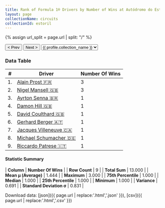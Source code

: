 ```yaml
---
title: Rank of Formula 1® Drivers by Number of Wins at Autódromo do Estoril
layout: page
collectionName: circuits
collectionId: estoril
---
```


{% assign url_split = page.url | split: "/" %}
<div id="collection-navigation">
<button onclick="selector.options[selector.selectedIndex-1].value && (window.location = selector.options[selector.selectedIndex-1].value);">&lt; Prev</button>
<button onclick="selector.options[selector.selectedIndex+1].value && (window.location = selector.options[selector.selectedIndex+1].value);">Next &gt;</button>
<select id="selector" onchange="this.options[this.selectedIndex].value && (window.location = this.options[this.selectedIndex].value);">
  {% for collectionId in site.data[page.collectionName].refs %}
    {% if collectionId == page.collectionId %}
      {% assign selected = "selected" %}
    {% else %}
      {% assign selected = "" %}
    {% endif %}
    {% assign profile = site.data[page.collectionName][collectionId].profile %}
    <option value="/f1/{{ page.collectionName }}/{{ collectionId }}/{{ url_split[4] }}" {{ selected }}>{{ profile.collection_name }}</option>
  {% endfor %}
</select>
</div>

<canvas id="chart" width="400" height="180"></canvas>
<script>
var data = {
  "labels" : [
    "Alain Prost",
    "Nigel Mansell",
    "Ayrton Senna",
    "Damon Hill",
    "David Coulthard",
    "Gerhard Berger",
    "Jacques Villeneuve",
    "Michael Schumacher",
    "Riccardo Patrese"
  ],
  "datasets" : [
    {
      "label" : "Number Of Wins",
      "data" : [
        3,
        3,
        1,
        1,
        1,
        1,
        1,
        1,
        1
      ],
      "borderColor" : [
        "#1D181E",
        "#1D181E",
        "#1D181E",
        "#1D181E",
        "#1D181E",
        "#1D181E",
        "#1D181E",
        "#1D181E",
        "#1D181E"
      ],
      "borderWidth" : 1,
      "backgroundColor" : [
        "#9C8E8D",
        "#9C8E8D",
        "#9C8E8D",
        "#9C8E8D",
        "#9C8E8D",
        "#9C8E8D",
        "#9C8E8D",
        "#9C8E8D",
        "#9C8E8D"
      ]
    }
  ]
};
var options = {
  legend: {
    display: false
  },
  scales: {
    xAxes: [{
      ticks: {
        beginAtZero: true,
        maxRotation: 180,
        display: window.innerWidth > 800
      }
    }],
    yAxes: [{
      ticks: {
        beginAtZero: true
      }
    }]
  },
  onResize: function(chart, size) {
    chart.options.scales.xAxes[0].ticks.display = size.width > 800;
  }
};
var chart = new Chart("chart", {
    data: data,
    type: 'bar',
    options: options
});
</script>



### Data Table

| # | Driver | Number Of Wins |
|--|--|--|
| 1. | [Alain Prost 🇫🇷](/f1/drivers/prost) | 3 |
| 2. | [Nigel Mansell 🇬🇧](/f1/drivers/mansell) | 3 |
| 3. | [Ayrton Senna 🇧🇷](/f1/drivers/senna) | 1 |
| 4. | [Damon Hill 🇬🇧](/f1/drivers/damon_hill) | 1 |
| 5. | [David Coulthard 🇬🇧](/f1/drivers/coulthard) | 1 |
| 6. | [Gerhard Berger 🇦🇹](/f1/drivers/berger) | 1 |
| 7. | [Jacques Villeneuve 🇨🇦](/f1/drivers/villeneuve) | 1 |
| 8. | [Michael Schumacher 🇩🇪](/f1/drivers/michael_schumacher) | 1 |
| 9. | [Riccardo Patrese 🇮🇹](/f1/drivers/patrese) | 1 |

#### Statistic Summary

| **Column** | **Number Of Wins** |
| **Row Count** | 9 |
| **Total Sum** | 13.000 |
| **Mean μ (Average)** | 1.444 |
| **Maximum** | 3.000 |
| **75th Percentile** | 1.000 |
| **Median** | 1.000 |
| **25th Percentile** | 1.000 |
| **Minimum** | 1.000 |
| **Variance** | 0.691 |
| **Standard Deviation σ** | 0.831 |

Download data: [json]({{ page.url | replace:'.html','.json' }}), [csv]({{ page.url | replace:'.html','.csv' }})
